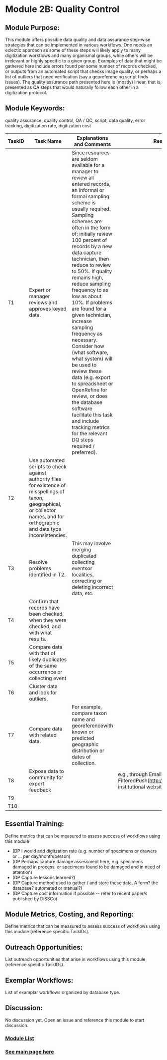 # Module 2B: Quality Control 

## Module Purpose: 
This module offers possible data quality and data assurance step-wise strategies that can be implemented in various workflows. One needs an eclectic approach as some of these steps will likely apply to many digitization workflows and many organismal groups, while others will be irrelevant or highly specific to a given group. Examples of data that might be gathered here include errors found per some number of records checked, or outputs from an automated script that checks image quality, or perhaps a list of outliers that need verification (say a georeferencing script finds issues). The quality assurance path presented here is (mostly) linear, that is, presented as QA steps that would naturally follow each other in a digitization protocol.

## Module Keywords: 
quality assurance, quality control, QA / QC, script, data quality, error tracking, digitization rate, digitization cost


| TaskID | Task Name | Explanations and Comments | Resources |
|--------|-----------|---------------------------|-----------|
|T1| Expert or manager reviews and approves keyed data.|Since resources are seldom available for a manager to review all entered records,  an informal or formal sampling scheme is usually required. Sampling schemes are often in the form of: initially review 100 percent of records by a new data capture technician, then reduce to review to 50%. If quality remains high, reduce sampling frequency to as low as about 10%. If problems are found for a given technician, increase sampling frequency as necessary.  Consider how (what software, what system) will be used to review these data (e.g. export to spreadsheet or OpenRefine for review, or does the database software facilitate this task and include tracking metrics for the relevant DQ steps required / preferred).||
|T2|Use automated scripts to check against authority files for existence of misspellings of taxon, geographical, or collector names, and for orthographic and data type inconsistencies.|||
|T3|Resolve problems identified in T2.|This may involve merging duplicated collecting eventsor localities, correcting or deleting incorrect data, etc.||
|T4|Confirm that records have been checked, when they were checked, and with what results.|||
|T5|Compare data with that of likely duplicates of the same occurrence  or collecting event|||
|T6|Cluster data and look for outliers.|||
|T7|Compare data with related data.|For example, compare taxon name and georeferencewith known or predicted geographic distribution or dates of collection.||
|T8|Expose data to community for expert feedback||e.g., through Email, FilteredPush(http://wiki.filteredpush.org), institutional website, etc.|
|T9||||
|T10||||


## Essential Training: 
Define metrics that can be measured to assess success of workflows using this module  
- (DP I would add digitzation rate (e.g. number of specimens or drawers or ... per day/month/person)  
- (DP Perhaps capture damage assessment here, e.g. specimens damaged in process, or specimens found to be damaged and in need of attention)  
- (DP Capture lessons learned?)  
- (DP Capture method used to gather / and store these data. A form? the database? automated or manual?)  
- (DP Capture cost information if possible -- refer to recent paper/s published by DiSSCo)  

## Module Metrics, Costing, and Reporting: 
Define metrics that can be measured to assess success of workflows using this module (reference specific TaskIDs).

## Outreach Opportunities: 
List outreach opportunities that arise in workflows using this module (reference specific TaskIDs).

## Exemplar Workflows: 
List of examplar workflows organized by database type.

## Discussion:
No discussion yet. Open an issue and reference this module to start discussion.

### [Module List](https://entcollnet.github.io/BugFlow/modules/)
### [See main page here](https://entcollnet.github.io/BugFlow/)
